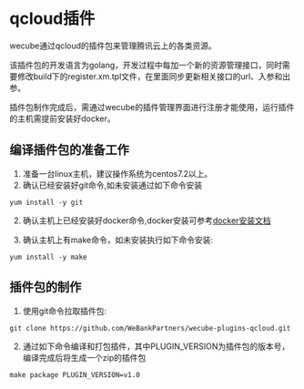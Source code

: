 # qcloud插件
wecube通过qcloud的插件包来管理腾讯云上的各类资源。

该插件包的开发语言为golang，开发过程中每加一个新的资源管理接口，同时需要修改build下的register.xm.tpl文件，在里面同步更新相关接口的url、入参和出参。

插件包制作完成后，需通过wecube的插件管理界面进行注册才能使用，运行插件的主机需提前安装好docker。

## 编译插件包的准备工作
1. 准备一台linux主机，建议操作系统为centos7.2以上。
1. 确认已经安装好git命令,如未安装通过如下命令安装
```
yum install -y git
```
2. 确认主机上已经安装好docker命令,docker安装可参考[docker安装文档](https://github.com/WeBankPartners/we-cmdb/blob/master/cmdb-wiki/docs/install/docker_install_guide.md)

3. 确认主机上有make命令，如未安装执行如下命令安装:
```
yum install -y make
```

## 插件包的制作
1. 使用git命令拉取插件包:
```
git clone https://github.com/WeBankPartners/wecube-plugins-qcloud.git
```

2. 通过如下命令编译和打包插件，其中PLUGIN_VERSION为插件包的版本号，编译完成后将生成一个zip的插件包
```
make package PLUGIN_VERSION=v1.0
```

